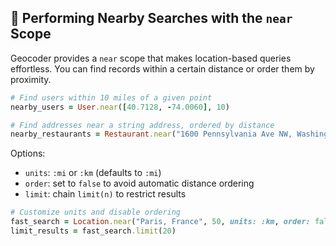 ## 🔎 Performing Nearby Searches with the `near` Scope

Geocoder provides a `near` scope that makes location-based queries effortless. You can find records within a certain distance or order them by proximity.

```ruby
# Find users within 10 miles of a given point
nearby_users = User.near([40.7128, -74.0060], 10)

# Find addresses near a string address, ordered by distance
nearby_restaurants = Restaurant.near("1600 Pennsylvania Ave NW, Washington, DC", 5, units: :mi)
```

Options:
- `units`: `:mi` or `:km` (defaults to `:mi`)
- `order`: set to `false` to avoid automatic distance ordering
- `limit`: chain `limit(n)` to restrict results

```ruby
# Customize units and disable ordering
fast_search = Location.near("Paris, France", 50, units: :km, order: false)
limit_results = fast_search.limit(20)
```